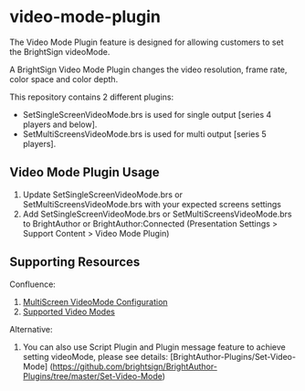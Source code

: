 # video-mode-plugin
The Video Mode Plugin feature is designed for allowing customers to set the BrightSign videoMode.

A BrightSign Video Mode Plugin changes the video resolution, frame rate, color space and color depth.

This repository contains 2 different plugins:

* SetSingleScreenVideoMode.brs is used for single output [series 4 players and below].
* SetMultiScreensVideoMode.brs is used for multi output [series 5 players].

## Video Mode Plugin Usage

1. Update SetSingleScreenVideoMode.brs or SetMultiScreensVideoMode.brs with your expected screens settings
2. Add SetSingleScreenVideoMode.brs or SetMultiScreensVideoMode.brs to BrightAuthor or BrightAuthor:Connected (Presentation Settings > Support Content > Video Mode Plugin)


## Supporting Resources
Confluence: 
1. [MultiScreen VideoMode Configuration](https://brightsign.atlassian.net/wiki/spaces/DOC/pages/1208025142/VideoMode+Multiscreen+Configuration)
2. [Supported Video Modes](https://brightsign.atlassian.net/wiki/spaces/DOC/pages/370676833/Supported+Video+Modes)

Alternative:
1. You can also use Script Plugin and Plugin message feature to achieve setting videoMode, please see details: [BrightAuthor-Plugins/Set-Video-Mode] (https://github.com/brightsign/BrightAuthor-Plugins/tree/master/Set-Video-Mode)